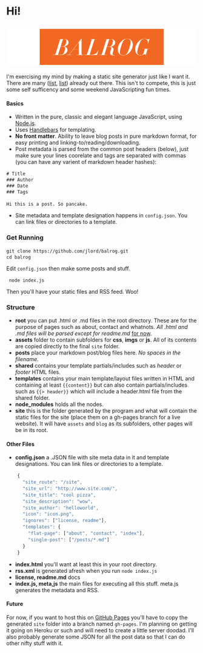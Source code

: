 # Hi!

![balrog](assets/imgs/balrog.png)
---

I'm exercising my mind by making a static site generator just like I want it. There are many ([list](https://gist.github.com/davatron5000/2254924), [list](http://blog.bmannconsulting.com/node-static-site-generators/)) already out there. This isn't to compete, this is just some self sufficency and some weekend JavaScripting fun times. 

#### Basics

- Written in the pure, classic and elegant language JavaScript, using [Node.js](http://www.nodejs.org).
- Uses [Handlebars](http://handlebarsjs.com/) for templating.
- **No front matter**. Ability to leave blog posts in pure markdown format, for easy printing and linking-to/reading/downloading.
 - Post metadata is parsed from the common post headers (below), just make sure your lines coorelate and tags are separated with commas (you can have any varient of markdown header hashes):

```    
# Title
### Author
### Date
### Tags

Hi this is a post. So pancake.
```
- Site metadata and template designation happens in `config.json`. You can link files or directories to a template. 

### Get Running

    git clone https://github.com/jlord/balrog.git
    cd balrog
 
Edit `config.json` then make some posts and stuff.

     node index.js

Then you'll have your static files and RSS feed. Woo!

### Structure

- **root** you can put .html or .md files in the root directory. These are for the purpose of pages such as about, contact and whatnots. _All .html and .md files will be parsed except for readme.md_ [for now](https://github.com/jlord/balrog/issues/5).
- **assets** folder to contain subfolders for **css**, **imgs** or **js**. All of its contents are copied directly to the final `site` folder.
- **posts** place your markdown post/blog files here. _No spaces in the filename._
- **shared** contains your template partials/includes such as _header_ or _footer_ HTML files.
- **templates** contains your main template/layout files written in HTML and containing at least `{{content}}` but can also contain partials/includes such as `{{> header}}` which will include a header.html file from the shared folder.
- **node_modules** holds all the nodes. 
- **site** this is the folder generated by the program and what will contain the static files for the site (place them on a gh-pages branch for a live website). It will have `assets` and `blog` as its subfolders, other pages will be in its root.

#### Other Files

- **config.json** a .JSON file with site meta data in it and template designations. You can link files or directories to a template. 

```javascript
    {
      "site_route": "/site",
      "site_url": "http://www.site.com/",
      "site_title": "cool pizza",
      "site_description": "wow",
      "site_author": "helloworld",
      "icon": "icon.png",
      "ignores": ["license, readme"],
      "templates": {
        "flat-page": ["about", "contact", "index"],
        "single-post": ["/posts/*.md"]
      }
    }
```

- **index.html** you'll want at least this in your root directory. 
- **rss.xml** is generated afresh when you run `node index.js`
- **license, readme.md** docs
- **index.js, meta,js** the main files for executing all this stuff. meta.js generates the metadata and RSS.

#### Future

For now, if you want to host this on [GitHub Pages](http://pages.github.com) you'll have to copy the generated `site` folder into a branch named `gh-pages`. I'm planning on getting it going on Heroku or such and will need to create a little server doodad. I'll also probably generate some JSON for all the post data so that I can do other nifty stuff with it.

